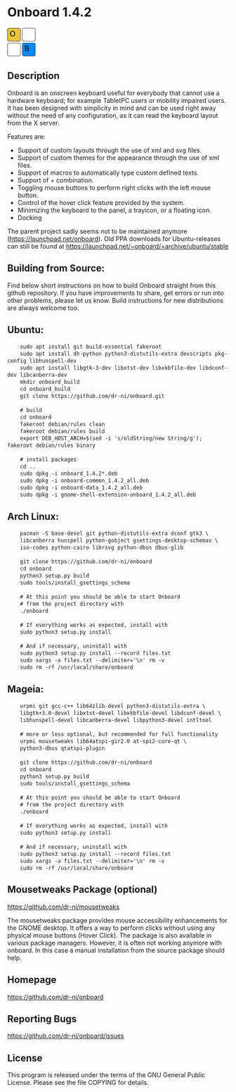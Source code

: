 # Onboard 1.4.2

![onb](https://github.com/dr-ni/onboard/blob/main/onboard.png)

## Description

Onboard is an onscreen keyboard useful for everybody that cannot use a
hardware keyboard; for example TabletPC users or mobility impaired users.
It has been designed with simplicity in mind and can be used right away
without the need of any configuration, as it can read the keyboard layout
from the X server.

Features are:
- Support of custom layouts through the use of xml and svg files.
- Support of custom themes for the appearance through the use of xml files.
- Support of macros to automatically type custom defined texts.
- Support of <modifier>+<mouseclick> combination.
- Toggling mouse buttons to perform right clicks with the left mouse button.
- Control of the hover click feature provided by the system.
- Minimizing the keyboard to the panel, a trayicon, or a floating icon.
- Docking

The parent project sadly seems not to be maintained anymore
(https://launchpad.net/onboard). Old PPA downloads for
Ubuntu-releases can still be found at 
https://launchpad.net/~onboard/+archive/ubuntu/stable

## Building from Source:
Find below short instructions on how to build Onboard straight from this
github repository. If you have improvements to share, get errors or run
into other problems, please let us know. Build instructions for
new distributions are always welcome too.

## Ubuntu:
        sudo apt install git build-essential fakeroot
        sudo apt install dh-python python3-distutils-extra devscripts pkg-config libhunspell-dev
        sudo apt install libgtk-3-dev libxtst-dev libxkbfile-dev libdconf-dev libcanberra-dev
        mkdir onboard_build
        cd onboard_build
        git clone https://github.com/dr-ni/onboard.git

        # build
        cd onboard
        fakeroot debian/rules clean
        fakeroot debian/rules build
        export DEB_HOST_ARCH=$(sed -i 's/oldString/new String/g'); fakeroot debian/rules binary

        # install packages
        cd ..
        sudo dpkg -i onboard_1.4.2*.deb 
        sudo dpkg -i onboard-common_1.4.2_all.deb 
        sudo dpkg -i onboard-data_1.4.2_all.deb
        sudo dpkg -i gnome-shell-extension-onboard_1.4.2_all.deb

## Arch Linux:
        pacman -S base-devel git python-distutils-extra dconf gtk3 \
        libcanberra hunspell python-gobject gsettings-desktop-schemas \
        iso-codes python-cairo librsvg python-dbus dbus-glib

        git clone https://github.com/dr-ni/onboard
        cd onboard
        python3 setup.py build
        sudo tools/install_gsettings_schema

        # At this point you should be able to start Onboard
        # from the project directory with
        ./onboard

        # If everything works as expected, install with
        sudo python3 setup.py install

        # And if necessary, uninstall with
        sudo python3 setup.py install --record files.txt
        sudo xargs -a files.txt --delimiter='\n' rm -v
        sudo rm -rf /usr/local/share/onboard

## Mageia:
        urpmi git gcc-c++ lib64zlib-devel python3-distutils-extra \
        libgtk+3.0-devel libxtst-devel libxkbfile-devel libdconf-devel \
        libhunspell-devel libcanberra-devel libpython3-devel intltool

        # more or less optional, but recommended for full functionality
        urpmi mousetweaks lib64atspi-gir2.0 at-spi2-core-qt \
        python3-dbus qtatspi-plugin

        git clone https://github.com/dr-ni/onboard
        cd onboard
        python3 setup.py build
        sudo tools/install_gsettings_schema

        # At this point you should be able to start Onboard
        # from the project directory with
        ./onboard

        # If everything works as expected, install with
        sudo python3 setup.py install

        # And if necessary, uninstall with
        sudo python3 setup.py install --record files.txt
        sudo xargs -a files.txt --delimiter='\n' rm -v
        sudo rm -rf /usr/local/share/onboard
        
## Mousetweaks Package (optional)
https://github.com/dr-ni/mousetweaks

The mousetweaks package provides mouse accessibility enhancements for the
GNOME desktop. It offers a way to perform clicks without using any physical
mouse buttons (Hover Click).
The package is also available in various package managers. However, it is often
not working anymore with onboard. In this case a manual installation from the
source package should help.

## Homepage
https://github.com/dr-ni/onboard

## Reporting Bugs
https://github.com/dr-ni/onboard/issues

## License
This program is released under the terms of the GNU General Public License. Please see the file COPYING for details.
